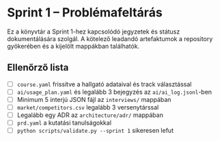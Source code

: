 # Sprint 1 – Problémafeltárás

Ez a könyvtár a Sprint 1-hez kapcsolódó jegyzetek és státusz dokumentálására szolgál. A kötelező leadandó artefaktumok a repository gyökerében és a kijelölt mappákban találhatók.

## Ellenőrző lista
- [ ] `course.yaml` frissítve a hallgató adataival és track választással
- [ ] `ai/usage_plan.yaml` és legalább 3 bejegyzés az `ai/ai_log.jsonl`-ben
- [ ] Minimum 5 interjú JSON fájl az `interviews/` mappában
- [ ] `market/competitors.csv` legalább 3 versenytárssal
- [ ] Legalább egy ADR az `architecture/adr/` mappában
- [ ] `prd.yaml` a kutatási tanulságokkal
- [ ] `python scripts/validate.py --sprint 1` sikeresen lefut
